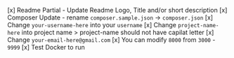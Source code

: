 [x] Readme Partial - Update Readme Logo, Title and/or short description
[x] Composer Update - rename `composer.sample.json` -> `composer.json`
    [x] Change `your-username-here` into your `username`
    [x] Change `project-name-here` into project name
        > project-name should not have capilat letter
    [x] Change `your-email-here@gmail.com`
    [x] You can modify `8000` from `3000` - `9999`
[x] Test Docker to run